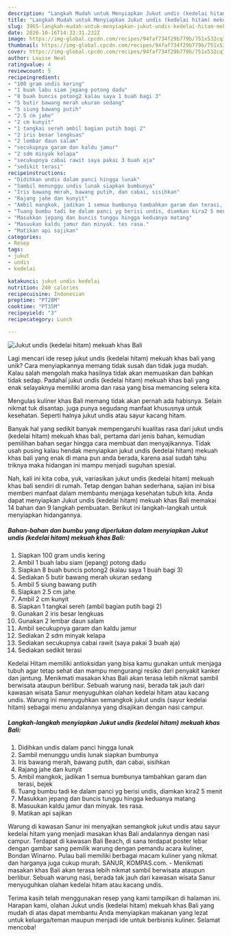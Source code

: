 ```yaml
---
description: "Langkah Mudah untuk Menyiapkan Jukut undis (kedelai hitam) mekuah khas Bali, Enak"
title: "Langkah Mudah untuk Menyiapkan Jukut undis (kedelai hitam) mekuah khas Bali, Enak"
slug: 3965-langkah-mudah-untuk-menyiapkan-jukut-undis-kedelai-hitam-mekuah-khas-bali-enak
date: 2020-10-16T14:33:31.232Z
image: https://img-global.cpcdn.com/recipes/94faf734f29b779b/751x532cq70/jukut-undis-kedelai-hitam-mekuah-khas-bali-foto-resep-utama.jpg
thumbnail: https://img-global.cpcdn.com/recipes/94faf734f29b779b/751x532cq70/jukut-undis-kedelai-hitam-mekuah-khas-bali-foto-resep-utama.jpg
cover: https://img-global.cpcdn.com/recipes/94faf734f29b779b/751x532cq70/jukut-undis-kedelai-hitam-mekuah-khas-bali-foto-resep-utama.jpg
author: Louise Neal
ratingvalue: 4
reviewcount: 5
recipeingredient:
- "100 gram undis kering"
- "1 buah labu siam jepang potong dadu"
- "8 buah buncis potong2 kalau saya 1 buah bagi 3"
- "5 butir bawang merah ukuran sedang"
- "5 siung bawang putih"
- "2.5 cm jahe"
- "2 cm kunyit"
- "1 tangkai sereh ambil bagian putih bagi 2"
- "2 iris besar lengkuas"
- "2 lembar daun salam"
- "secukupnya garam dan kaldu jamur"
- "2 sdm minyak kelapa"
- "secukupnya cabai rawit saya pakai 3 buah aja"
- "sedikit terasi"
recipeinstructions:
- "Didihkan undis dalam panci hingga lunak"
- "Sambil menunggu undis lunak siapkan bumbunya"
- "Iris bawang merah, bawang putih, dan cabai, sisihkan"
- "Rajang jahe dan kunyit"
- "Ambil mangkok, jadikan 1 semua bumbunya tambahkan garam dan terasi, bejek"
- "Tuang bumbu tadi ke dalam panci yg berisi undis, diamkan kira2 5 menit"
- "Masukkan jepang dan buncis tunggu hingga keduanya matang"
- "Masuukan kaldu jamur dan minyak. tes rasa."
- "Matikan api sajikan"
categories:
- Resep
tags:
- jukut
- undis
- kedelai

katakunci: jukut undis kedelai 
nutrition: 240 calories
recipecuisine: Indonesian
preptime: "PT28M"
cooktime: "PT35M"
recipeyield: "3"
recipecategory: Lunch

---
```



![Jukut undis (kedelai hitam) mekuah khas Bali](https://img-global.cpcdn.com/recipes/94faf734f29b779b/751x532cq70/jukut-undis-kedelai-hitam-mekuah-khas-bali-foto-resep-utama.jpg)

Lagi mencari ide resep jukut undis (kedelai hitam) mekuah khas bali yang unik? Cara menyiapkannya memang tidak susah dan tidak juga mudah. Kalau salah mengolah maka hasilnya tidak akan memuaskan dan bahkan tidak sedap. Padahal jukut undis (kedelai hitam) mekuah khas bali yang enak selayaknya memiliki aroma dan rasa yang bisa memancing selera kita.

Mengulas kuliner khas Bali memang tidak akan pernah ada habisnya. Selain nikmat tuk disantap. juga punya segudang manfaat khususnya untuk kesehatan. Seperti halnya jukut undis atau sayur kacang hitam.

Banyak hal yang sedikit banyak mempengaruhi kualitas rasa dari jukut undis (kedelai hitam) mekuah khas bali, pertama dari jenis bahan, kemudian pemilihan bahan segar hingga cara membuat dan menyajikannya. Tidak usah pusing kalau hendak menyiapkan jukut undis (kedelai hitam) mekuah khas bali yang enak di mana pun anda berada, karena asal sudah tahu triknya maka hidangan ini mampu menjadi suguhan spesial.


Nah, kali ini kita coba, yuk, variasikan jukut undis (kedelai hitam) mekuah khas bali sendiri di rumah. Tetap dengan bahan sederhana, sajian ini bisa memberi manfaat dalam membantu menjaga kesehatan tubuh kita. Anda dapat menyiapkan Jukut undis (kedelai hitam) mekuah khas Bali memakai 14 bahan dan 9 langkah pembuatan. Berikut ini langkah-langkah untuk menyiapkan hidangannya.

<!--inarticleads1-->

##### Bahan-bahan dan bumbu yang diperlukan dalam menyiapkan Jukut undis (kedelai hitam) mekuah khas Bali:

1. Siapkan 100 gram undis kering
1. Ambil 1 buah labu siam (jepang) potong dadu
1. Siapkan 8 buah buncis potong2 (kalau saya 1 buah bagi 3)
1. Sediakan 5 butir bawang merah ukuran sedang
1. Ambil 5 siung bawang putih
1. Siapkan 2.5 cm jahe
1. Ambil 2 cm kunyit
1. Siapkan 1 tangkai sereh (ambil bagian putih bagi 2)
1. Gunakan 2 iris besar lengkuas
1. Gunakan 2 lembar daun salam
1. Ambil secukupnya garam dan kaldu jamur
1. Sediakan 2 sdm minyak kelapa
1. Sediakan secukupnya cabai rawit (saya pakai 3 buah aja)
1. Sediakan sedikit terasi


Kedelai Hitam memiliki antioksidan yang bisa kamu gunakan untuk menjaga tubuh agar tetap sehat dan mampu mengurangi resiko dari penyakit kanker dan jantung. Menikmati masakan khas Bali akan terasa lebih nikmat sambil berwisata ataupun berlibur. Sebuah warung nasi, berada tak jauh dari kawasan wisata Sanur menyuguhkan olahan kedelai hitam atau kacang undis. Warung ini menyuguhkan semangkok jukut undis (sayur kedelai hitam) sebagai menu andalannya yang disajikan dengan nasi campur. 

<!--inarticleads2-->

##### Langkah-langkah menyiapkan Jukut undis (kedelai hitam) mekuah khas Bali:

1. Didihkan undis dalam panci hingga lunak
1. Sambil menunggu undis lunak siapkan bumbunya
1. Iris bawang merah, bawang putih, dan cabai, sisihkan
1. Rajang jahe dan kunyit
1. Ambil mangkok, jadikan 1 semua bumbunya tambahkan garam dan terasi, bejek
1. Tuang bumbu tadi ke dalam panci yg berisi undis, diamkan kira2 5 menit
1. Masukkan jepang dan buncis tunggu hingga keduanya matang
1. Masuukan kaldu jamur dan minyak. tes rasa.
1. Matikan api sajikan


Warung di kawasan Sanur ini menyajkan semangkok jukut undis atau sayur kedelai hitam yang menjadi masakan khas Bali andalannya dengan nasi campur. Terdapat di kawasan Bali Beach, di sana terdapat poster lebar dengan gambar sang pemilik warung dengan pemandu acara kuliner, Bondan Winarno. Pulau bali memiliki berbagai macam kuliner yang nikmat dan harganya juga cukup murah. SANUR, KOMPAS.com. - Menikmati masakan khas Bali akan terasa lebih nikmat sambil berwisata ataupun berlibur. Sebuah warung nasi, berada tak jauh dari kawasan wisata Sanur menyuguhkan olahan kedelai hitam atau kacang undis. 

Terima kasih telah menggunakan resep yang kami tampilkan di halaman ini. Harapan kami, olahan Jukut undis (kedelai hitam) mekuah khas Bali yang mudah di atas dapat membantu Anda menyiapkan makanan yang lezat untuk keluarga/teman maupun menjadi ide untuk berbisnis kuliner. Selamat mencoba!
